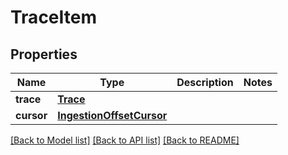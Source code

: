 # TraceItem

## Properties
Name | Type | Description | Notes
------------ | ------------- | ------------- | -------------
**trace** | [**Trace**](Trace.md) |  | 
**cursor** | [**IngestionOffsetCursor**](IngestionOffsetCursor.md) |  | 

[[Back to Model list]](../README.md#documentation-for-models) [[Back to API list]](../README.md#documentation-for-api-endpoints) [[Back to README]](../README.md)


